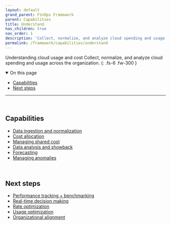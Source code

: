 ```yaml
---
layout: default
grand_parent: FinOps Framework
parent: Capabilities
title: Understand
has_children: true
nav_order: 1
description: 'Collect, normalize, and analyze cloud spending and usage across the organization.'
permalink: /framework/capabilities/understand
---
```


<span class="fs-9 d-block mb-4">Understanding cloud usage and cost</span>
Collect, normalize, and analyze cloud spending and usage across the organization.
{: .fs-6 .fw-300 }

<details open markdown="1">
   <summary class="fs-2 text-uppercase">On this page</summary>

- [Capabilities](#capabilities)
- [Next steps](#next-steps)

</details>

---

<br>

## Capabilities

- [Data ingestion and normalization](./understand/ingestion.md)
- [Cost allocation](./understand/allocation.md)
- [Managing shared cost](./understand/shared-cost.md)
- [Data analysis and showback](./understand/reporting.md)
- [Forecasting](./quantify/forecasting.md)
- [Managing anomalies](./understand/anomalies.md)

<br>

## Next steps

- [Performance tracking + benchmarking](../quantify/README.md#performance-tracking-and-benchmarking)
- [Real-time decision making](../quantify/README.md#real-time-decision-making)
- [Rate optimization](../optimize/README.md#rate-optimization)
- [Usage optimization](../optimize/README.md#usage-optimization)
- [Organizational alignment](../manage/README.md)

<br>
